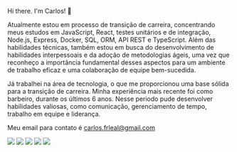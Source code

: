 Hi there. I'm Carlos! 👋

Atualmente estou em processo de transição de carreira, concentrando meus estudos em JavaScript, React, testes unitários e de integração, Node.js, Express, Docker, SQL, ORM, API REST e TypeScript. Além das habilidades técnicas, também estou em busca do desenvolvimento de habilidades interpessoais e da adoção de metodologias ágeis, uma vez que reconheço a importância fundamental desses aspectos para um ambiente de trabalho eficaz e uma colaboração de equipe bem-sucedida.

Já trabalhei na área de tecnologia, o que me proporcionou uma base sólida para a transição de carreira. Minha experiência mais recente foi como barbeiro, durante os últimos 6 anos. Nesse periodo pude desenvolver habilidades valiosas, como comunicação, gerenciamento de tempo, trabalho em equipe e liderança. 

Meu email para contato é carlos.frleal@gmail.com


<img src="https://img.shields.io/badge/JavaScript-323330?style=for-the-badge&logo=javascript&logoColor=F7DF1E" /> <img src="https://img.shields.io/badge/React-20232A?style=for-the-badge&logo=react&logoColor=61DAFB" /> <img src="https://img.shields.io/badge/Redux-593D88?style=for-the-badge&logo=redux&logoColor=white" />
<img src="https://img.shields.io/badge/Jest-C21325?style=for-the-badge&logo=jest&logoColor=white" />
<img src="https://img.shields.io/badge/CSS3-1572B6?style=for-the-badge&logo=css3&logoColor=white" />
<!--
**carlosleal89/carlosleal89** is a ✨ _special_ ✨ repository because its `README.md` (this file) appears on your GitHub profile.

Here are some ideas to get you started:

- 🔭 I’m currently working on ...
- 🌱 I’m currently learning ...
- 👯 I’m looking to collaborate on ...
- 🤔 I’m looking for help with ...
- 💬 Ask me about ...
- 📫 How to reach me: ...
- 😄 Pronouns: ...
- ⚡ Fun fact: ...
-->
